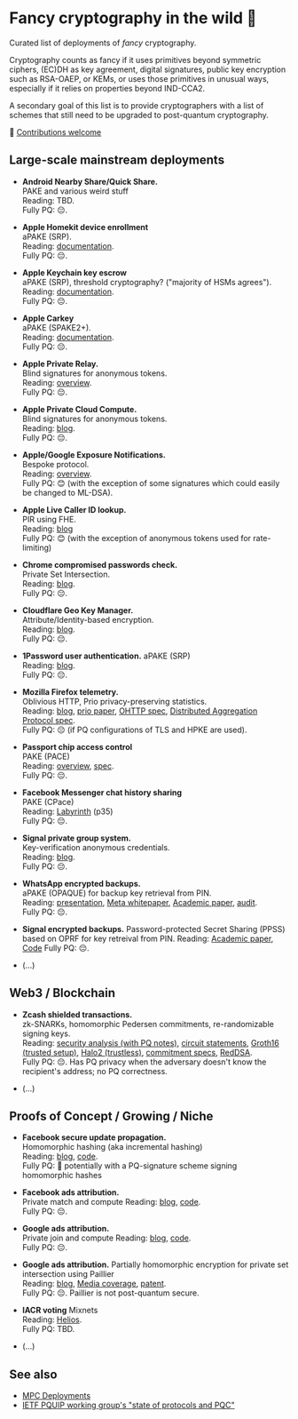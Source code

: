 # Fancy cryptography in the wild 🎩

Curated list of deployments of *fancy* cryptography.

Cryptography counts as fancy if it uses primitives beyond symmetric ciphers,
(EC)DH as key agreement, digital signatures, public key encryption such as
RSA-OAEP, or KEMs, or uses those
primitives in unusual ways, especially if it relies on properties beyond IND-CCA2.

A secondary goal of this list is to provide cryptographers with a list
of schemes that still need to be upgraded to post-quantum cryptography.

💫  [Contributions welcome](https://github.com/fancy-cryptography/fancy-cryptography/edit/main/README.md)

## Large-scale mainstream deployments

* **Android Nearby Share/Quick Share.**  
  PAKE and various weird stuff  
  Reading: TBD.  
  Fully PQ: 😔.

* **Apple Homekit device enrollment**  
  aPAKE (SRP).  
  Reading: [documentation](https://support.apple.com/nl-nl/guide/security/sec3a881ccb1/web).  
  Fully PQ: 😔.

* **Apple Keychain key escrow**  
  aPAKE (SRP), threshold cryptography? ("majority of HSMs agrees").  
  Reading: [documentation](https://support.apple.com/nl-nl/guide/security/sec3e341e75d/web).  
  Fully PQ: 😔.

* **Apple Carkey**  
  aPAKE (SPAKE2+).  
  Reading: [documentation](https://support.apple.com/nl-nl/guide/security/secf64471c16/web).  
  Fully PQ: 😔.

* **Apple Private Relay.**  
  Blind signatures for anonymous tokens.  
  Reading: [overview](https://www.apple.com/icloud/docs/iCloud_Private_Relay_Overview_Dec2021.pdf).  
  Fully PQ: 😔.

* **Apple Private Cloud Compute.**  
  Blind signatures for anonymous tokens.  
  Reading: [blog](https://security.apple.com/blog/private-cloud-compute/).  
  Fully PQ: 😔.

* **Apple/Google Exposure Notifications.**  
  Bespoke protocol.  
  Reading: [overview](https://www.google.com/covid19/exposurenotifications/).  
  Fully PQ: 😊 (with the exception of some signatures which could easily be changed to ML-DSA).

* **Apple Live Caller ID lookup.**  
  PIR using FHE.  
  Reading: [blog](https://www.swift.org/blog/announcing-swift-homomorphic-encryption/)  
  Fully PQ: 😊 (with the exception of anonymous tokens used for rate-limiting)

* **Chrome compromised passwords check.**  
  Private Set Intersection.  
  Reading: [blog](https://security.googleblog.com/2019/12/better-password-protections-in-chrome.html).  
  Fully PQ: 😔.

* **Cloudflare Geo Key Manager.**  
  Attribute/Identity-based encryption.  
  Reading: [blog](https://blog.cloudflare.com/inside-geo-key-manager-v2/).  
  Fully PQ: 😔.

* **1Password user authentication.**
  aPAKE (SRP)  
  Reading: [blog](https://blog.1password.com/developers-how-we-use-srp-and-you-can-too/).  
  Fully PQ: 😔.

* **Mozilla Firefox telemetry.**  
  Oblivious HTTP, Prio privacy-preserving statistics.  
  Reading: [blog](https://blog.mozilla.org/en/products/firefox/partnership-ohttp-prio/),
           [prio paper](https://www.usenix.org/conference/nsdi17/technical-sessions/presentation/corrigan-gibbs),
           [OHTTP spec](https://datatracker.ietf.org/doc/html/rfc9458),
           [Distributed Aggregation Protocol spec](https://datatracker.ietf.org/doc/draft-ietf-ppm-dap/).  
  Fully PQ: 😔 (if PQ configurations of TLS and HPKE are used).

* **Passport chip access control**  
  PAKE (PACE)  
  Reading: [overview](https://www.icao.int/Security/FAL/PKD/BVRT/Pages/Document-readers.aspx), [spec](https://www.icao.int/publications/documents/9303_p10_cons_en.pdf).  
  Fully PQ: 😔.

* **Facebook Messenger chat history sharing**  
  PAKE (CPace)  
  Reading: [Labyrinth](https://engineering.fb.com/wp-content/uploads/2023/12/TheLabyrinthEncryptedMessageStorageProtocol_12-6-2023.pdf) (p35)  
  Fully PQ: 😔.

* **Signal private group system.**  
  Key-verification anonymous credentials.  
  Reading: [blog](https://signal.org/blog/signal-private-group-system/).  
  Fully PQ: 😔.

* **WhatsApp encrypted backups.**  
  aPAKE (OPAQUE) for backup key retrieval from PIN.  
  Reading: [presentation](https://iacr.org/submit/files/slides/2023/rwc/rwc2023/IT_2/slides.pdf),
           [Meta whitepaper](https://scontent-lhr8-1.xx.fbcdn.net/v/t39.8562-6/241394876_546674233234181_8907137889500301879_n.pdf?_nc_cat=108&ccb=1-7&_nc_sid=e280be&_nc_ohc=W2f98GDJW1MQ7kNvgEi9dJ0&_nc_ht=scontent-lhr8-1.xx&oh=00_AYC2S2KAHkBXa60RvLU1sOfP5Y_rCNgj_LOzHpSZ7RwStw&oe=666E0A26),
            [Academic paper](https://eprint.iacr.org/2023/843),
           [audit](https://research.nccgroup.com/wp-content/uploads/2021/10/NCC_Group_WhatsApp_E001000M_Report_2021-10-27_v1.2.pdf).  
  Fully PQ: 😔.

* **Signal encrypted backups.**
  Password-protected Secret Sharing (PPSS) based on OPRF for key retreival from PIN.
  Reading: [Academic paper](https://eprint.iacr.org/2024/887.pdf),
           [Code](https://github.com/signalapp/SecureValueRecovery2)
  Fully PQ: 😔.  

* (...)

## Web3 / Blockchain

* **Zcash shielded transactions.**  
  zk-SNARKs, homomorphic Pedersen commitments, re-randomizable signing keys.  
  Reading: [security analysis (with PQ notes)](https://github.com/daira/zcash-security),
           [circuit statements](https://zips.z.cash/protocol/protocol.pdf#snarkstatements),
           [Groth16 (trusted setup)](https://eprint.iacr.org/2016/260),
           [Halo2 (trustless)](https://zcash.github.io/halo2/design/protocol.html),
           [commitment specs](https://zips.z.cash/protocol/protocol.pdf#concretehomomorphiccommit),
           [RedDSA](https://zips.z.cash/protocol/protocol.pdf#concretereddsa).  
  Fully PQ: 😔. Has PQ privacy when the adversary doesn't know the recipient's address; no PQ correctness.

* (...)
  
## Proofs of Concept / Growing / Niche

* **Facebook secure update propagation.**  
  Homomorphic hashing (aka incremental hashing)  
  Reading:  [blog](https://engineering.fb.com/2019/03/01/security/homomorphic-hashing/), [code](https://github.com/facebook/folly/blob/main/folly/crypto/LtHash.cpp).  
  Fully PQ:  🤨 potentially with a PQ-signature scheme signing homomorphic hashes

* **Facebook ads attribution.**  
  Private match and compute
  Reading: [blog](https://engineering.fb.com/2020/07/10/open-source/private-matching/), [code](https://github.com/facebookresearch/Private-ID).  
  Fully PQ: 😔.

* **Google ads attribution.**  
  Private join and compute
  Reading: [blog](https://security.googleblog.com/2019/06/helping-organizations-do-more-without-collecting-more-data.html), [code](https://github.com/google/private-join-and-compute).  
  Fully PQ: 😔.

* **Google ads attribution.**
  Partially homomorphic encryption for private set intersection using Paillier  
  Reading:  [blog](https://bristolcrypto.blogspot.com/2017/01/rwc-2017-secure-mpc-at-google.html), [Media coverage](https://www.theverge.com/2018/8/30/17801880/google-mastercard-data-online-ads-offline-purchase-history-privacy), [patent](https://research.google/pubs/private-intersection-sum-protocols-with-applications-to-attributing-aggregate-ad-conversions/).  
  Fully PQ:  😔. Paillier is not post-quantum secure.
 
* **IACR voting**
  Mixnets  
  Reading:  [Helios](https://www.usenix.org/legacy/events/sec08/tech/full_papers/adida/adida.pdf).  
  Fully PQ:  TBD.

* (...)

## See also

* [MPC Deployments](https://mpc.cs.berkeley.edu/)
* [IETF PQUIP working group's "state of protocols and PQC"](https://github.com/ietf-wg-pquip/state-of-protocols-and-pqc)
